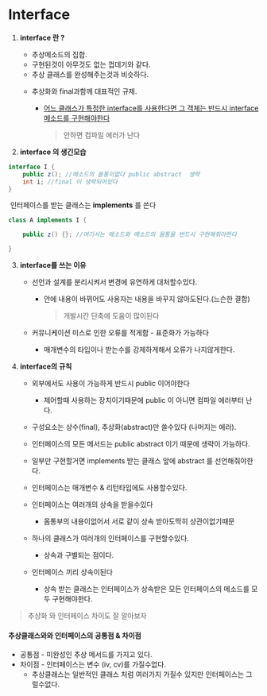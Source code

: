 # Interface



1. **interface 란 ?**

   - 추상메소드의 집합.
   - 구현된것이 아무것도 없는 껍데기와 같다.
   - 추상 클래스를 완성해주는것과 비슷하다.

   * 추상화와 final과함께 대표적인 규제.

     - <u>어느 클래스가 특정한 interface를 사용한다면 그 객체는 반드시 interface  메소드를 구현해야한다</u>

       > 안하면 컴파일 에러가 난다  

2. **interface  의 생긴모습**

```java
interface I {
    public z(); //메소드의 몸통이없다 public abstract  생략
    int i; //final 이 생략되어있다
}	
```

​	인터페이스를 받는 클래스는 **implements** 를 쓴다

```java
class A implements I {

	public z() {}; //여기서는 메소드와 메소드의 몸통을 반드시 구현해줘야한다

}
```



3. **interface를 쓰는 이유** 

   - 선언과 설계를 분리시켜서 변경에 유연하게 대처할수있다.

     - 안에 내용이 바뀌어도 사용자는 내용을 바꾸지 않아도된다.(느슨한 결합)

       > 개발시간 단축에 도움이 많이된다

   - 커뮤니케이션 미스로 인한 오류를 적게함 - 표준화가 가능하다

     - 매개변수의 타입이나 받는수를 강제하게해서 오류가 나지않게한다.



4. **interface의 규칙**

   - 외부에서도 사용이 가능하게 반드시 public 이어야한다 
     - 제어할때 사용하는 장치이기때문에 public 이 아니면 컴파일 에러부터 난다.

   - 구성요소는 상수(final), 추상화(abstract)만 쓸수있다 (나머지는 에러).

   - 인터페이스의 모든 메서드는 public abstract 이기 때문에 생략이 가능하다.

   - 일부만 구현할거면 implements 받는 클래스 앞에 abstract 를 선언해줘야한다.

   - 인터페이스는 매개변수 & 리턴타입에도 사용할수있다.

     

   - 인터페이스는 여러개의 상속을 받을수있다

     - 몸통부의 내용이없어서 서로 같이 상속 받아도딱히 상관이없기때문

   - 하나의 클래스가 여러개의 인터페이스를 구현할수있다.
     - 상속과 구별되는 점이다.
   - 인터페이스 끼리 상속이된다
     - 상속 받는 클래스는 인터페이스가 상속받은 모든 인터페이스의 메소드를 모두 구현해야한다. 



> 추상화 와 인터페이스 차이도 잘 알아보자

#### 추상클래스와와 인터페이스의 공통점 & 차이점

- 공통점 - 미완성인 추상 메서드를 가지고 있다.
- 차이점 - 인터페이스는 변수 (iv, cv)를 가질수없다.
  - 추상클래스는 일반적인 클래스 처럼 여러가지 가질수 있지만 인터페이스는 그럴수없다.

